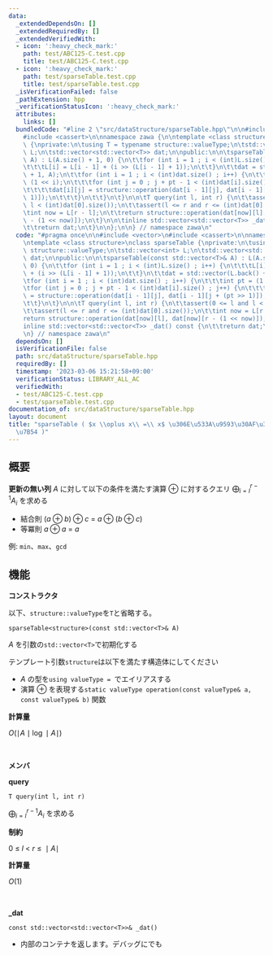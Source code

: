 ```yaml
---
data:
  _extendedDependsOn: []
  _extendedRequiredBy: []
  _extendedVerifiedWith:
  - icon: ':heavy_check_mark:'
    path: test/ABC125-C.test.cpp
    title: test/ABC125-C.test.cpp
  - icon: ':heavy_check_mark:'
    path: test/sparseTable.test.cpp
    title: test/sparseTable.test.cpp
  _isVerificationFailed: false
  _pathExtension: hpp
  _verificationStatusIcon: ':heavy_check_mark:'
  attributes:
    links: []
  bundledCode: "#line 2 \"src/dataStructure/sparseTable.hpp\"\n\n#include <vector>\n\
    #include <cassert>\n\nnamespace zawa {\n\ntemplate <class structure>\nclass sparseTable\
    \ {\nprivate:\n\tusing T = typename structure::valueType;\n\tstd::vector<int>\
    \ L;\n\tstd::vector<std::vector<T>> dat;\n\npublic:\n\n\tsparseTable(const std::vector<T>&\
    \ A) : L(A.size() + 1, 0) {\n\t\tfor (int i = 1 ; i < (int)L.size() ; i++) {\n\
    \t\t\tL[i] = L[i - 1] + (i >> (L[i - 1] + 1));\n\t\t}\n\t\tdat = std::vector(L.back()\
    \ + 1, A);\n\t\tfor (int i = 1 ; i < (int)dat.size() ; i++) {\n\t\t\tint pt =\
    \ (1 << i);\n\t\t\tfor (int j = 0 ; j + pt - 1 < (int)dat[i].size() ; j++) {\n\
    \t\t\t\tdat[i][j] = structure::operation(dat[i - 1][j], dat[i - 1][j + (pt >>\
    \ 1)]);\n\t\t\t}\n\t\t}\n\t}\n\n\tT query(int l, int r) {\n\t\tassert(0 <= l and\
    \ l < (int)dat[0].size());\n\t\tassert(l <= r and r <= (int)dat[0].size());\n\t\
    \tint now = L[r - l];\n\t\treturn structure::operation(dat[now][l], dat[now][r\
    \ - (1 << now)]);\n\t}\n\n\tinline std::vector<std::vector<T>> _dat() const {\n\
    \t\treturn dat;\n\t}\n\n};\n\n} // namespace zawa\n"
  code: "#pragma once\n\n#include <vector>\n#include <cassert>\n\nnamespace zawa {\n\
    \ntemplate <class structure>\nclass sparseTable {\nprivate:\n\tusing T = typename\
    \ structure::valueType;\n\tstd::vector<int> L;\n\tstd::vector<std::vector<T>>\
    \ dat;\n\npublic:\n\n\tsparseTable(const std::vector<T>& A) : L(A.size() + 1,\
    \ 0) {\n\t\tfor (int i = 1 ; i < (int)L.size() ; i++) {\n\t\t\tL[i] = L[i - 1]\
    \ + (i >> (L[i - 1] + 1));\n\t\t}\n\t\tdat = std::vector(L.back() + 1, A);\n\t\
    \tfor (int i = 1 ; i < (int)dat.size() ; i++) {\n\t\t\tint pt = (1 << i);\n\t\t\
    \tfor (int j = 0 ; j + pt - 1 < (int)dat[i].size() ; j++) {\n\t\t\t\tdat[i][j]\
    \ = structure::operation(dat[i - 1][j], dat[i - 1][j + (pt >> 1)]);\n\t\t\t}\n\
    \t\t}\n\t}\n\n\tT query(int l, int r) {\n\t\tassert(0 <= l and l < (int)dat[0].size());\n\
    \t\tassert(l <= r and r <= (int)dat[0].size());\n\t\tint now = L[r - l];\n\t\t\
    return structure::operation(dat[now][l], dat[now][r - (1 << now)]);\n\t}\n\n\t\
    inline std::vector<std::vector<T>> _dat() const {\n\t\treturn dat;\n\t}\n\n};\n\
    \n} // namespace zawa\n"
  dependsOn: []
  isVerificationFile: false
  path: src/dataStructure/sparseTable.hpp
  requiredBy: []
  timestamp: '2023-03-06 15:21:58+09:00'
  verificationStatus: LIBRARY_ALL_AC
  verifiedWith:
  - test/ABC125-C.test.cpp
  - test/sparseTable.test.cpp
documentation_of: src/dataStructure/sparseTable.hpp
layout: document
title: "sparseTable ( $x \\oplus x\\ =\\ x$ \u306E\u533A\u9593\u30AF\u30A8\u30EA\u89E3\
  \u7B54 )"
---
```


## 概要

**更新の無い列** $A$ に対して以下の条件を満たす演算 $\oplus$ に対するクエリ $\displaystyle \bigoplus_{i = l}^{r - 1}A_i$ を求める

- 結合則 $(a \oplus b) \oplus c\ =\ a \oplus (b \oplus c)$
- 等冪則 $a \oplus a\ =\ a$

例: `min`、`max`、`gcd`

## 機能

**コンストラクタ**

以下、`structure::valueType`を`T`と省略する。
```
sparseTable<structure>(const std::vector<T>& A)
```
$A$ を引数の`std::vector<T>`で初期化する

テンプレート引数`structure`は以下を満たす構造体にしてください
- $A$ の型を`using valueType = `でエイリアスする
- 演算 $\oplus$ を表現する`static valueType operation(const valueType& a, const valueType& b)` 関数

**計算量**

$O(\mid A\mid \log \mid A \mid)$

<br />

**メンバ**

**query**
```
T query(int l, int r)
```

$\displaystyle \bigoplus_{i = l}^{r - 1}A_i$ を求める

**制約**

$0\ \le\ l\ <\ r\ \le\ \mid A\mid$

**計算量**

$O(1)$

<br />

**_dat**
```
const std::vector<std::vector<T>>& _dat()
```
- 内部のコンテナを返します。デバッグにでも
